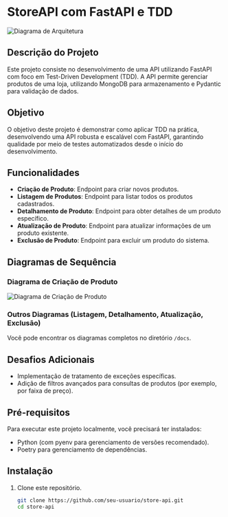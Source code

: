 # StoreAPI com FastAPI e TDD

![Diagrama de Arquitetura](docs/img/store.drawio.png)

## Descrição do Projeto

Este projeto consiste no desenvolvimento de uma API utilizando FastAPI com foco em Test-Driven Development (TDD). A API permite gerenciar produtos de uma loja, utilizando MongoDB para armazenamento e Pydantic para validação de dados.

## Objetivo

O objetivo deste projeto é demonstrar como aplicar TDD na prática, desenvolvendo uma API robusta e escalável com FastAPI, garantindo qualidade por meio de testes automatizados desde o início do desenvolvimento.

## Funcionalidades

- **Criação de Produto**: Endpoint para criar novos produtos.
- **Listagem de Produtos**: Endpoint para listar todos os produtos cadastrados.
- **Detalhamento de Produto**: Endpoint para obter detalhes de um produto específico.
- **Atualização de Produto**: Endpoint para atualizar informações de um produto existente.
- **Exclusão de Produto**: Endpoint para excluir um produto do sistema.

## Diagramas de Sequência

### Diagrama de Criação de Produto

![Diagrama de Criação de Produto](docs/img/product.drawio.png)

### Outros Diagramas (Listagem, Detalhamento, Atualização, Exclusão)

Você pode encontrar os diagramas completos no diretório `/docs`.

## Desafios Adicionais

- Implementação de tratamento de exceções específicas.
- Adição de filtros avançados para consultas de produtos (por exemplo, por faixa de preço).

## Pré-requisitos

Para executar este projeto localmente, você precisará ter instalados:

- Python (com pyenv para gerenciamento de versões recomendado).
- Poetry para gerenciamento de dependências.

## Instalação

1. Clone este repositório.

   ```bash
   git clone https://github.com/seu-usuario/store-api.git
   cd store-api
